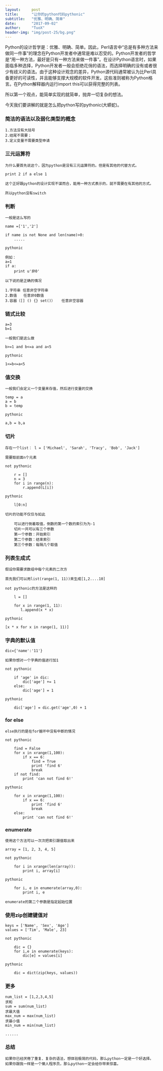 ```yaml
---
layout:     post
title:      "让你的python代码pythonic"
subtitle:   "优雅、明确、简单"
date:       "2017-09-02"
author:     "TuoX"
header-img: "img/post-25/bg.png"
---
```



Python的设计哲学是：优雅、明确、简单。因此，Perl语言中“总是有多种方法来做同一件事”的理念在Python开发者中通常是难以忍受的。Python开发者的哲学是“用一种方法，最好是只有一种方法来做一件事”。在设计Python语言时，如果面临多种选择，Python开发者一般会拒绝花俏的语法，而选择明确的没有或者很少有歧义的语法。由于这种设计观念的差异，Python源代码通常被认为比Perl具备更好的可读性，并且能够支撑大规模的软件开发。这些准则被称为Python格言。在Python解释器内运行import this可以获得完整的列表。

所以第一个观点，能简单实现的就简单，抛弃一切复杂的想法。

今天我们要讲解的就是怎么把python写的pythonic(大蟒蛇)。

### 简洁的语法以及弱化类型的概念

    1.方法没有大括号
    2.结尾不需要；
    3.定义变量不需要类型申请

### 三元运算符

    为什么要首先说这个，因为python是没有三元运算符的。但是有其他的代替方式。

    print 2 if a else 1

    这个正好跟python的设计实现不谋而合，能用一种方式表示的，就不需要在有其他的方式。

    所以python没有switch

### 判断

    一般是这么写的

    name =['1','2']

    if name is not None and len(name)>0:
        .....

    pythonic

    例如：
    a=1
    if a:
        print u'非0'
    
    以下说的是正确的情况

    1.字符串 任意非空字符串
    2.数值   任意非0数值
    3.容器（[] () {} set()）   任意非空容器

### 链式比较

    a=3
    b=1

    一般我们是这么做

    b>=1 and b<=a and a<5

    pythonic 

    1<=b<=a<5

### 值交换

    一般我们会定义一个变量来存值，然后进行变量的交换

    temp = a
    a = b
    b = temp

    pythonic

    a,b = b,a

### 切片

    存在一个list： l = ['Michael', 'Sarah', 'Tracy', 'Bob', 'Jack']

    需要取前面n个元素

    not pythonic
        
        r = []
        n = 3
        for i in range(n):
            r.append(L[i])

    pythonic

        l[0:n]

    切片的功能不仅仅与如此

        可以进行倒着取值，倒数的第一个数的索引为为-1
        切片一共可以有三个参数
        第一个参数：开始索引
        第二个参数：结束索引
        第三个参数：每隔几个取值


### 列表生成式

    假设你需要求数组中每个元素的二次方

    首先我们可以用list(range(1, 11))来生成[1,2....10]

    not pythonic的方法是这样的

        l = []

        for x in range(1, 11):
           l.append(x * x)

    pythonic 

    [x * x for x in range(1, 11)]
    
### 字典的默认值

    dic={'name':'11'}

    如果你想对一个字典的值进行加1

    not pythonic

        if 'age' in dic:
            dic['age'] += 1
        else:
            dic['age'] = 1

    pythonic

        dic['age'] = dic.get('age',0) + 1

### for else

    else执行的是在for循环中没有中断的情况

    not pythonic

        find = False
        for x in xrange(1,100):
            if x == 6:
                find = True
                print 'find 6'
                break
        if not find:
            print 'can not find 6!'

    pythonic

        for x in xrange(1,100):
            if x == 6:
                print 'find 6'
                break
        else:
            print 'can not find 6!'

### enumerate

    使用这个方法可以一次次把索引跟值取出来

    array = [1, 2, 3, 4, 5]

    not pythonic

        for i in xrange(len(array)):
            print i, array[i]

    pythonic

        for i, e in enumerate(array,0):
            print i, e
    
    enumerate的第二个参数是指定起始位置

### 使用zip创建键值对

    keys = ['Name', 'Sex', 'Age']
    values = ['Tim', 'Male', 23]

    not pythonic

        dic = {}
        for i,e in enumerate(keys):
            dic[e] = values[i]

    pythonic

        dic = dict(zip(keys, values))

### 更多

    num_list = [1,2,3,4,5] 
    求和
    sum = sum(num_list)
    求最大值
    max_num = max(num_list)
    求最小值
    min_num = min(num_list)

    ......

### 总结

    如果你已经厌倦了重复、复杂的语法，想体验极简的代码，那么python一定是一个好选择。
    如果你跟我一样是一个懒人程序员，那么python一定会给你带来惊喜。